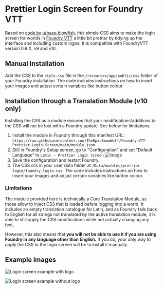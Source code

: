 # Prettier Login Screen for Foundry VTT
Based on [code by u/bass-blowfish](https://www.reddit.com/r/FoundryVTT/comments/nmbq55/version_2_more_user_friendly_login_screen/), this simple CSS aims to make the login screen for worlds in [Foundry VTT](https://www.foundryvtt.com/) a little bit prettier by tidying up the interface and including custom logos. It is compatible with FoundryVTT version 0.8.X, v9 and v10.

## Manual Installation
Add the CSS to the `style.css` file in the `/resources/app/public/css` folder of your Foundry installation. The code includes instructions on how to insert your images and adjust certain variables like button colour.

## Installation through a Translation Module (v10 only)
Installing the CSS as a module ensures that your modifications/additions to the CSS will not be lost with a Foundry update. See below for limitations.
1. Install the module in Foundry through this manifest URL: `https://raw.githubusercontent.com/TheEpicSnowWolf/Foundry-VTT-Prettier-Login-Screen/main/module.json`
2. Still in Foundry's Setup screen, go to "Configuration" and set "Default Language" to `Latin - Prettier Login Screen`
![image](https://user-images.githubusercontent.com/18694887/155840581-859ce741-cd48-490e-9fcd-9173b4aeca59.png)
3. Save the configuration and restart Foundry
4. The CSS sits in your user data folder at `/Data/modules/prettier-login/foundry_login.css`. The code includes instructions on how to insert your images and adjust certain variables like button colour.

### Limitations
The module provided here is technically a Core Translation Module, as those allow to inject CSS that is loaded before logging into a world. It includes an empty translation catalogue for Latin, and as Foundry falls back to English for all strings not translated by the active translation module, it is able to still apply the CSS modifications while not actually changing any text.

However, this also means that **you will not be able to use it if you are using Foundry in any language other than English.** If you do, your only way to apply the CSS to the login screen will be to install it manually.

## Example images
![Login screen example with logo](https://user-images.githubusercontent.com/18694887/155850580-f714742a-2a68-4a15-94f9-dcfbe62bf208.png)

![Login screen example without logo](https://static.dnd.theepicsnowwolf.com/naoulan/foundry/css_example_with_world_title.jpg)
